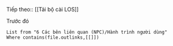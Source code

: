 Tiếp theo:: [[Tải bộ cài LOS]]

Trước đó
```dataview
List from "6 Các bên liên quan (NPC)/Hành trình người dùng"
Where contains(file.outlinks,[[]])
```
